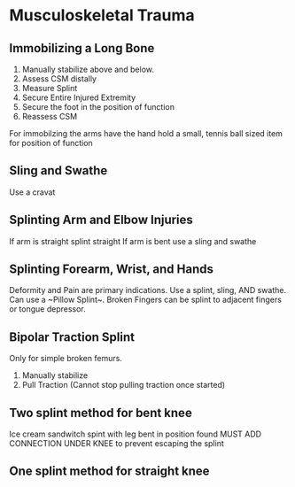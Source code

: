 # Musculoskeletal Trauma

## Immobilizing a Long Bone
1. Manually stabilize above and below.
2. Assess CSM distally
3. Measure Splint
4. Secure Entire Injured Extremity
5. Secure the foot in the position of function
6. Reassess CSM

For immobilzing the arms have the hand hold a small, tennis ball sized item for position of function

## Sling and Swathe
Use a cravat

## Splinting Arm and Elbow Injuries
If arm is straight splint straight
If arm is bent use a sling and swathe

## Splinting Forearm, Wrist, and Hands
Deformity and Pain are primary indications.
Use a splint, sling, AND swathe.
Can use a ~Pillow Splint~.
Broken Fingers can be splint to adjacent fingers or tongue depressor.

## Bipolar Traction Splint
Only for simple broken femurs.
1. Manually stabilize
2. Pull Traction (Cannot stop pulling traction once started)

## Two splint method for bent knee
Ice cream sandwitch spint with leg bent in position found
MUST ADD CONNECTION UNDER KNEE to prevent escaping the splint

## One splint method for straight knee